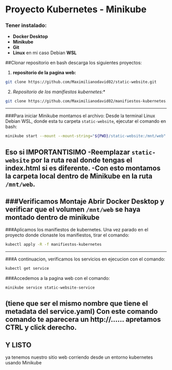 # Proyecto Kubernetes - Minikube
### Tener instalado:
- **Docker Desktop**
- **Minikube**
- **Git**
- **Linux** en mi caso Debian **WSL**

##Clonar repositorio en bash
descarga los siguientes proyectos:
1. **repositorio de la pagina web:**
```bash
git clone https://github.com/Maximilianodavid02/static-website.git
```
2. *Repositorio de los manifiestos kubernetes:**
```bash
git clone https://github.com/Maximilianodavid02/manifiestos-kubernetes.git
```
---
###Para iniciar Minikube montamos el archivo:
Desde la terminal Linux Debian WSL, donde esta tu carpeta `static-website`, ejecutar el comando en bash:
```bash
minikube start --mount --mount-string="${PWD}/static-website:/mnt/web"
```

**Eso si IMPORTANTISIMO**
-Reemplazar `static-website` por la **ruta real donde tengas el index.html** si es diferente.
-Con esto montamos la carpeta local dentro de Minikube en la ruta `/mnt/web`.
---
###Verificamos Montaje
Abrir **Docker Desktop** y verificar que el volumen `/mnt/web` se haya montado dentro de minikube 
---
###Aplicamos los manifiestos de kubernetes.
Una vez parado en el proyecto donde clonaste los manifiestos, tirar el comando:
```bash
kubectl apply -R -f manifiestos-kubernetes
```
---
###A continuacion, verificamos los servicios en ejecucion con el comando:
```bash
kubectl get service
```

###Accedemos a la pagina web con el comando:
```bash
minikube service static-website-service
```
(tiene que ser el mismo nombre que tiene el metadata del service.yaml)
Con este comando comando te aparecera un http://...... apretamos CTRL y click derecho.
---
**Y LISTO** 
---
ya tenemos nuestro sitio web corriendo desde un entorno kubernetes usando Minikube 









